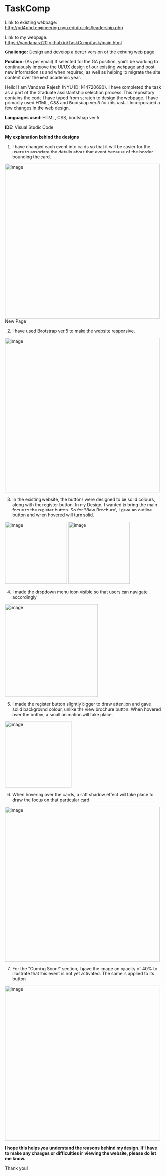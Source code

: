 # TaskComp

Link to existing webpage: http://pd4phd.engineering.nyu.edu/tracks/leadership.php

Link to my webpage:  https://vandanaraj20.github.io/TaskComp/task/main.html

**Challenge:** Design and develop a better version of the existing web page.

**Position:** (As per email) If selected for the GA position, you'll be working to continuously improve the UI/UX design of our existing webpage and post new information as and when required, as well as helping to migrate the site content over the next academic year. 

Hello! I am Vandana Rajesh (NYU ID: N14720690). I have completed the task as a part of the Graduate assistantship selection process. This repository contains the code I have typed from scratch to design the webpage. I have primarily  used HTML, CSS and Bootstrap ver.5 for this task. I incorporated a few changes in the web design.

**Languages used:** HTML, CSS, bootstrap ver.5

**IDE:** Visual Studio Code 

**My explanation behind the designs**

1) I have changed each event into cards so that it will be easier for the users to associate the details about that event because of the border bounding the card.

<figure></figure>
 <img width="500" alt="image" caption ="New webpage" src="https://github.com/VandanaRaj20/TaskComp/assets/78068259/869ab526-e59a-46c0-a84d-99a57273571d">
 <figcaption>New Page</figcaption>
 </figure>


 2) I have used Bootstrap ver.5 to make the website responsive.
    
 <img width="499" alt="image" src="https://github.com/VandanaRaj20/TaskComp/assets/78068259/54fc98c6-ec9a-4427-a938-49cf31e5c771">



 3) In the existing website, the buttons were designed to be solid colours, along with the register button. In my Design, I wanted to bring the main focus to the register button. So for 'View Brochure', I gave an outline button and when hovered will turn solid.
<img width="200" alt="image" src="https://github.com/VandanaRaj20/TaskComp/assets/78068259/f1a761ac-34a8-48bf-aea0-027b971edfe1">

<img width="200" alt="image" src="https://github.com/VandanaRaj20/TaskComp/assets/78068259/da3bd804-8d10-4eab-96c8-cc1429d01c44">



4) I made the dropdown menu icon visible so that users can navigate accordingly
<img width="300" alt="image" src="https://github.com/VandanaRaj20/TaskComp/assets/78068259/e5815aa9-ad82-4407-8ebf-73f5c621094d">



5) I made the register button slightly bigger to draw attention and gave solid background colour, unlike the view brochure button. When hovered over the button, a small animation will take place.
<img width="214" alt="image" src="https://github.com/VandanaRaj20/TaskComp/assets/78068259/ba4fcd0e-fc94-4914-b13a-a42406c8cadf">



6) When hovering over the cards, a soft shadow effect will take place to draw the focus on that particular card.
<img width="500" alt="image" src="https://github.com/VandanaRaj20/TaskComp/assets/78068259/f9f48717-47d2-4870-9eed-68d1bcc5b20f">

7) For the "Coming Soon!" section, I gave the image an opacity of 40% to illustrate that this event is not yet activated. The same is applied to its button
<img width="501" alt="image" src="https://github.com/VandanaRaj20/TaskComp/assets/78068259/d59d4fcf-ef09-4bfd-9bfa-fae639bd9ba0">

**I hope this helps you understand the reasons behind my design. If I have to make any changes or difficulties in viewing the website, please do let me know.**

Thank you!


 





